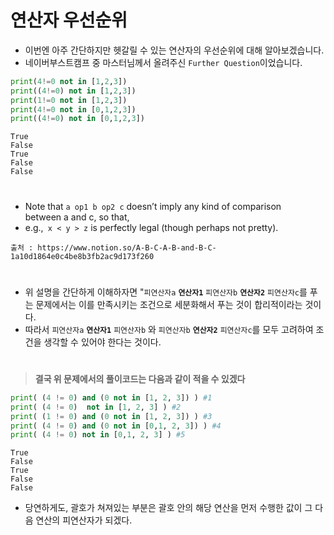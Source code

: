 # 연산자 우선순위
- 이번엔 아주 간단하지만 헷갈릴 수 있는 연산자의 우선순위에 대해 알아보겠습니다.
- 네이버부스트캠프 중 마스터님께서 올려주신 `Further Question`이었습니다.

```py
print(4!=0 not in [1,2,3])
print((4!=0) not in [1,2,3])
print(1!=0 not in [1,2,3])
print(4!=0 not in [0,1,2,3])
print((4!=0) not in [0,1,2,3])
```

```
True
False
True
False
False
```

#
-  Note that `a op1 b op2 c` doesn’t imply any kind of comparison between a and c, so that,
-  e.g.,` x < y > z` is perfectly legal (though perhaps not pretty).

`출처 : https://www.notion.so/A-B-C-A-B-and-B-C-1a10d1864e0c4be8b3fb2ac9d173f260 `

#
- 위 설명을 간단하게 이해하자면 "`피연산자a` **`연산자1`** `피연산자b` **`연산자2`** `피연산자c`를 푸는 문제에서는 이를 만족시키는 조건으로 세분화해서 푸는 것이 합리적이라는 것이다.
- 따라서 `피연산자a` **`연산자1`** `피연산자b` 와 `피연산자b` **`연산자2`** `피연산자c`를 모두 고려하여 조건을 생각할 수 있어야 한다는 것이다.
#
> **결국 위 문제에서의 풀이코드는 다음과 같이 적을 수 있겠다**
```py
print( (4 != 0) and (0 not in [1, 2, 3]) ) #1
print( (4 != 0)  not in [1, 2, 3] ) #2
print( (1 != 0) and (0 not in [1, 2, 3]) ) #3
print( (4 != 0) and (0 not in [0,1, 2, 3]) ) #4
print( (4 != 0) not in [0,1, 2, 3] ) #5
```

```
True
False
True
False
False
```

- 당연하게도, 괄호가 쳐져있는 부분은 괄호 안의 해당 연산을 먼저 수행한 값이 그 다음 연산의 피연산자가 되겠다.